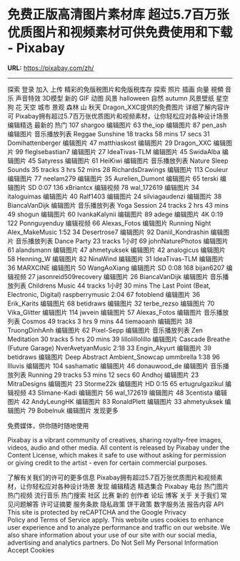 # 免费正版高清图片素材库 超过5.7百万张优质图片和视频素材可供免费使用和下载 - Pixabay

**URL:** https://pixabay.com/zh/

---

探索
登录
加入
上传
精彩的免版税图片和免版税库存
探索
照片
插画
向量
視頻
音乐
声音特效
3D模型
新的
GIF 动图
风景
halloween
自然
autumn
风景壁纸
星空
狗
花
天空
城市
景观
森林
山
秋天
Dragon_XXC提供的免费图片
详细了解内容许可
Pixabay拥有超过5.7百万张优质图片和视频素材，让你轻松应对各种设计场景
编辑精选
最新的
热门
107
shargoo
编辑图片
63
the_iop
编辑图片
87
pen_ash
编辑图片
音乐播放列表
Reggae Sunshine
18 tracks
58 mins 17 secs
31
Domihattenberger
编辑图片
47
matthiaskost
编辑图片
29
Dragon_XXC
编辑图片
99
fleglsebastian7
编辑图片
27
IdeaTivas-TLM
编辑图片
45
SwidaAlba
编辑图片
45
Satyress
编辑图片
61
HeiKiwi
编辑图片
音乐播放列表
Nature Sleep Sounds
35 tracks
3 hrs 52 mins
28
RichardsDrawings
编辑图片
113
Couleur
编辑图片
77
neelam279
编辑图片
35
Aurelien_Dumont
编辑图片
65
terski
编辑图片
SD
0:07
136
xBriantcx
编辑视频
78
wal_172619
编辑图片
34
italoguimas
编辑图片
40
Ralf1403
编辑图片
24
silviagaudenzi
编辑图片
38
BiancaVanDijk
编辑图片
音乐播放列表
Yoga Session
24 tracks
2 hrs 43 mins
49
shogun
编辑图片
60
IvankaKalynii
编辑图片
89
adege
编辑图片
4K
0:19
122
Ponnguyenduy
编辑视频
66
Alexas_Fotos
编辑图片
Running Night
Alex_MakeMusic
1:52
34
Desertrose7
编辑图片
92
Daniil_Kondrashin
编辑图片
音乐播放列表
Dance Party
23 tracks
1小时
69
johnNaturePhotos
编辑图片
61
alandsmann
编辑图片
47
ahmetyuksek
编辑图片
42
analogicus
编辑图片
58
Henning_W
编辑图片
82
NinaWind
编辑图片
31
IdeaTivas-TLM
编辑图片
36
MARXCINE
编辑图片
50
WangAoXiang
编辑图片
SD
0:08
168
bijan6207
编辑视频
27
jasonreid509recovery
编辑图片
26
BiancaVanDijk
编辑图片
音乐播放列表
Childrens Music
44 tracks
1小时 30 mins
The Last Point (Beat, Electronic, Digital)
raspberrymusic
2:04
67
fotoblend
编辑图片
36
Erik_Karits
编辑图片
68
betidraws
编辑图片
32
terbe_rezso
编辑图片
70
Vika_Glitter
编辑图片
114
jwvein
编辑图片
57
Alexas_Fotos
编辑图片
音乐播放列表
Cosmos
49 tracks
3 hrs 9 mins
44
tiemaoanh
编辑图片
38
TruongDinhAnh
编辑图片
62
Pixel-Sepp
编辑图片
音乐播放列表
Zen Meditation
30 tracks
5 hrs 20 mins
39
lillolillolillo
编辑图片
Cascade Breathe (Future Garage)
NverAvetyanMusic
2:18
33
Engin_Akyurt
编辑图片
39
betidraws
编辑图片
Deep Abstract Ambient_Snowcap
ummbrella
1:38
96
Illuvis
编辑图片
104
sashamatic
编辑图片
46
donauwood_de
编辑图片
音乐播放列表
Running
29 tracks
53 mins 12 secs
60
Andhoj
编辑图片
23
MitraDesigns
编辑图片
23
Storme22k
编辑图片
HD
0:15
65
ertugrulgazikul
编辑视频
43
Slimane-Kadi
编辑图片
56
wal_172619
编辑图片
48
3centista
编辑图片
42
AndyLeungHK
编辑图片
83
RonaldPlett
编辑图片
33
ahmetyuksek
编辑图片
79
Bobelnuk
编辑图片
发现更多

免费媒体，供你随时随地使用

Pixabay is a vibrant community of creatives, sharing royalty-free images, videos, audio and other media. All content is released by Pixabay under the Content License, which makes it safe to use without asking for permission or giving credit to the artist - even for certain commercial purposes.

了解有关我们的许可的更多信息
Pixabay拥有超过5.7百万张优质图片和视频素材，让你轻松应对各种设计场景
发现
编辑精选
精选集合
Pixabay 电台
热门图片
热门视频
流行音乐
热门搜索
社区
比赛
新的
创作者
论坛
博客
关于
关于我们
常见问题解答
许可证摘要
服务条款
隐私政策
饼干政策
数字服务法
报告内容
API
This site is protected by reCAPTCHA and the Google Privacy Policy and Terms of Service apply.
This website uses cookies to enhance user experience and to analyze performance and traffic on our website. We also share information about your use of our site with our social media, advertising and analytics partners.
Do Not Sell My Personal Information Accept Cookies